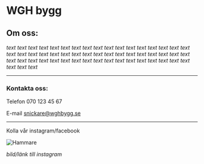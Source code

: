# WGH bygg
## Om oss:

 _text text text text text text text text text text text text text text text text text text text text text text text text text text text text text text text text text text text text text text text text text text text text text text text text text text text text text text_

***

### Kontakta oss:

Telefon 070 123 45 67

E-mail snickare@wghbygg.se

***

Kolla vår instagram/facebook

![Hammare](https://sussistrom.github.io/hammare.png)

_bild/länk till instagram_
